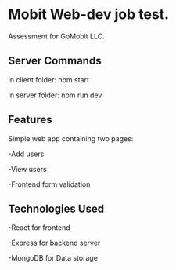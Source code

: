 
# Mobit Web-dev job test.

Assessment for GoMobit LLC.


## Server Commands
In client folder: npm start

In server folder: npm run dev


## Features

Simple web app containing two pages:

\-Add users

\-View users

\-Frontend form validation


## Technologies Used
\-React for frontend

\-Express for backend server

\-MongoDB for Data storage
